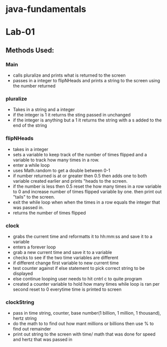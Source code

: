 # java-fundamentals

# Lab-01

## Methods Used:

### Main
- calls pluralize and prints what is returned to the screen
- passes in a integer to flipNHeads and prints a string to the screen using the number returned

### pluralize
- Takes in a string and a integer 
- if the integer is 1 it returns the sting passed in unchanged
- if the integer is anything but a 1 it returns the string with a s added to the end of the string

### flipNHeads
- takes in a integer
- sets a variable to keep track of the number of times flipped and a variable to track how many times in a row.
- enter a while loop
- uses Math.random to get a double between 0-1
- if number returned is at or greater then 0.5 then adds one to both variable created earlier and prints "heads to the screen.
- if the number is less then 0.5 reset the how many times in a row variable to 0 and increase number of times flipped variable by one. then print out "tails" to the screen.
- exit the while loop when when the times in a row equals the integer that was passed in.
- returns the number of times flipped

### clock
- grabs the current time and reformatts it to hh:mm:ss and save it to a variable
- enters a forever loop
- grab a new current time and save it to a variable
- checks to see if the two time variables are different
- if different change first variable to new current time
- test counter against if else statement to pick correct string to be displayed
- else continue looping user needs to hit cntrl c to quite program
- created a counter variable to hold how many times while loop is ran per second reset to 0 everytime time is printed to screen

### clockString
- pass in time string, counter, base number(1 billion, 1 million, 1 thousand), hertz string
- do the math to to find out how mant millions or billions then use % to find out remainder
- print out string to the screen with time/ math that was done for speed and hertz that was passed in
